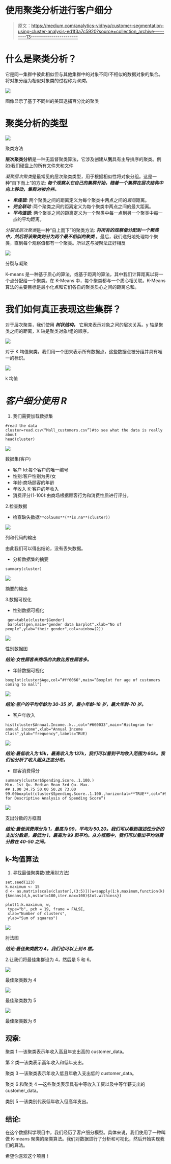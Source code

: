 # 使用聚类分析进行客户细分

> 原文：<https://medium.com/analytics-vidhya/customer-segmentation-using-cluster-analysis-ed1f3a7c5920?source=collection_archive---------13----------------------->

# 什么是聚类分析？

它是同一集群中彼此相似但与其他集群中的对象不同/不相似的数据对象的集合。将对象分组为相似对象类的过程称为*聚类*。

![](img/68c8e95fb3608d441eafe8f627f8234f.png)

图像显示了基于不同州的美国逮捕百分比的聚类

# 聚类分析的类型

![](img/35728c4d08de519514473bdc91394b0b.png)

聚类方法

**层次聚类分析**是一种无监督聚类算法，它涉及创建从**到**具有主导排序的聚类。例如:我们硬盘上的所有文件夹和文件

*凝聚层次聚类*是最常见的层次聚类类型，用于根据相似性将对象分组。这是一种“自下而上”的方法: ***每个观察从它自己的集群开始，随着一个集群在层次结构中向上移动，集群对被合并。***

*   ***单连锁:*** 两个聚类之间的距离定义为每个聚类中两点之间的*最短*距离。
*   ***完全联动*** :两个聚类之间的距离定义为每个聚类中两点之间的最大距离。
*   ***平均连锁:*** 两个聚类之间的距离定义为一个聚类中每一点到另一个聚类中每一点的平均距离。

*分裂式层次聚类*是一种“自上而下”的聚类方法: ***将所有的观察值分配到一个聚类中，然后将该聚类划分为两个最不相似的聚类*** 。最后，我们递归地处理每个聚类，直到每个观察值都有一个聚类。所以这与凝聚法正好相反

![](img/6de8d28b9e7e0a040b0aa9b5bac0247a.png)

分裂与凝聚

K-means 是一种基于质心的算法，或基于距离的算法，其中我们计算距离以将一个点分配给一个聚类。在 K-Means 中，每个聚类都与一个质心相关联。K-Means 算法的主要目标是最小化点和它们各自的聚类质心之间的距离总和。

# 我们如何真正表现这些集群？

对于层次聚类，我们使用 ***树状结构。*** 它用来表示对象之间的层次关系。y 轴是聚类之间的距离，X 轴是聚类对象/组的顺序。

![](img/a3da65211144991ae02f226dcb6eb37f.png)

对于 K 均值聚类，我们用一个图来表示所有数据点，这些数据点被分组并具有唯一的标识。

![](img/b7a2064020814a1b8b77a157a80532d2.png)

k 均值

# ***客户细分使用 R***

1.  我们需要加载数据集

```
#read the data
cluster=read.csv(“Mall_customers.csv”)#to see what the data is really about
head(cluster)
```

![](img/74120344c6347251aa91e3b5f7b2c1b2.png)

数据集(客户)

*   客户 Id:每个客户的唯一编号
*   性别:客户性别为男/女
*   年龄:商场顾客的年龄
*   年收入 K-客户的年收入
*   消费评分(1-100):由商场根据顾客行为和消费性质进行评分。

2.检查数据

*   检查缺失数据`**colSums**(**is.na**(cluster))`

![](img/b616c8fb5040e0335efd46fa3664b4f4.png)

列和代码的输出

由此我们可以得出结论，没有丢失数据。

*   分析数据集的摘要

```
summary(cluster)
```

![](img/4da66abc6d6f38f59dd30005074be176.png)

摘要的输出

3.数据可视化

*   性别数据可视化

```
 gen=table(cluster$Gender)
 barplot(gen,main="gender data barplot",xlab="No of people",ylab="their gender",col=rainbow(2))
```

![](img/1808eba839e2517ab5844ddd502ff2e9.png)

性别数据图

***结论:女性顾客来商场的次数比男性顾客多。***

*   年龄数据可视化

```
boxplot(cluster$Age,col=”#ff0066",main=”Boxplot for age of customers coming to mall”)
```

![](img/4bc6c3dafb5df991c958d84fe9ef09bb.png)

***结论:客户的平均年龄为 30-35 岁，最小年龄-18 岁，最大年龄-70 岁。***

*   客户年收入

```
hist(cluster$Annual.Income..k..,col="#660033",main="Histogram for annual income",xlab="Annual Income Class",ylab="frequency",labels=TRUE)
```

![](img/4dff7ebdd7b5e1a68b10dcffdeba3b5d.png)

***结论:最低收入为 15k，最高收入为 137k，我们可以看到平均收入范围为 60k。我们也分析了收入服从正态分布。***

*   顾客消费得分

```
summary(cluster$Spending.Score..1.100.)
Min. 1st Qu. Median Mean 3rd Qu. Max.
## 1.00 34.75 50.00 50.20 73.00 99.00boxplot(cluster$Spending.Score..1.100.,horizontal=**TRUE**,col=”#990000",main=”BoxPlot for Descriptive Analysis of Spending Score”)
```

![](img/40e89e18e7db202b5d9aef8854a61e7f.png)

支出分数的方框图

***结论:最低消费得分为 1，最高为 99，平均为 50.20。我们可以看到描述性分析的支出分数是，最低为 1，最高为 99 和平均。从方框图中，我们可以看出平均消费分数在 40-50 之间。***

## k-均值算法

1.  寻找最佳聚类数(使用肘方法)

```
set.seed(123)
k.maximum <- 15
d <- as.matrix(scale(cluster[,(3:5)]))w<sapply(1:k.maximum,function(k){kmeans(d,k,nstart=100,iter.max=100)$tot.withinss}) 

plot(1:k.maximum, w,
 type="b", pch = 19, frame = FALSE, 
 xlab="Number of clusters",
 ylab="Sum of squares")
```

![](img/9301455e7cbe0bc33ffd08dc8a764ef3.png)

肘法图

***结论:最佳聚类数为 4。我们也可以上到 6 楼。***

2.让我们将最佳集群设为 4，然后是 5 和 6。

![](img/e8c3322b627eac52562d3dbd12ba7c16.png)

最佳聚类数为 4

![](img/b96948d355c245c4de2c5cad4bc9475f.png)

最佳聚类数为 5

![](img/5f5517621929a7bd4fede8f08dc499c3.png)

最佳聚类数为 6

## 观察:

聚类 1 —该聚类表示年收入高且年支出高的 customer_data。

第 2 类—该类表示高年收入和低年支出。

聚类 3 —该聚类表示年收入低且年收入支出低的 customer_data。

聚类 6 和聚类 4 —这些聚类表示具有中等收入工资以及中等年薪支出的 customer_data。

类别 5 —该类别代表低年收入但高年支出。

## 结论:

在这个数据科学项目中，我们经历了客户细分模型。具体来说，我们使用了一种叫做 K-means 聚类的聚类算法。我们对数据进行了分析和可视化，然后开始实现我们的算法。

希望你喜欢这个项目！